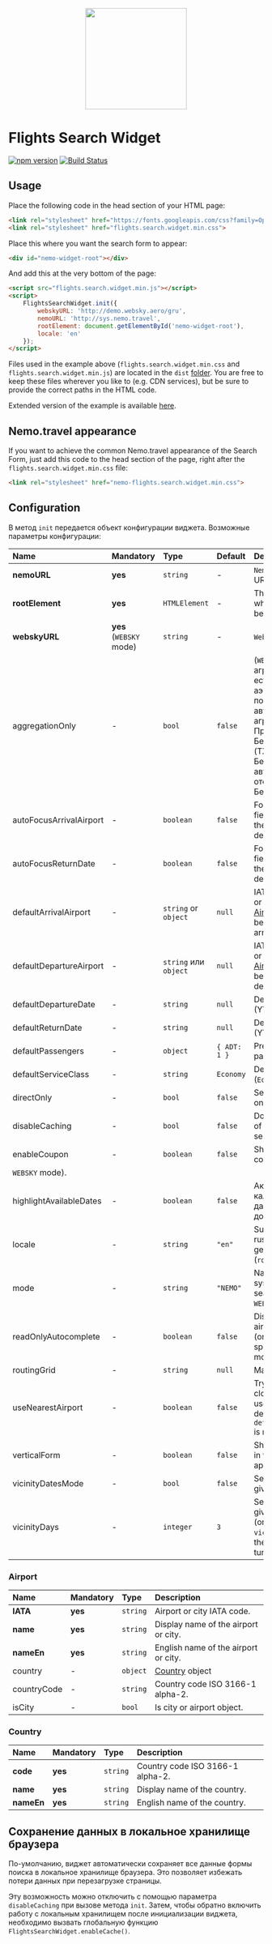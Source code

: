 <p align="center">
    <img width="200" src="http://mjolnir.com.ua/kcfinder/upload/images/logo.jpg">
</p>

# Flights Search Widget
[![npm version](https://badge.fury.io/js/%40nemo.travel%2Fsearch-widget.svg)](https://badge.fury.io/js/%40nemo.travel%2Fsearch-widget)
[![Build Status](https://travis-ci.org/NemoTravel/flights.search.widget.svg?branch=master)](https://travis-ci.org/NemoTravel/flights.search.widget)

## Usage

Place the following code in the head section of your HTML page:
```html
<link rel="stylesheet" href="https://fonts.googleapis.com/css?family=Open+Sans:400,600,700&amp;subset=cyrillic">
<link rel="stylesheet" href="flights.search.widget.min.css">
```

Place this where you want the search form to appear:

```html
<div id="nemo-widget-root"></div>
```

And add this at the very bottom of the page:
```html
<script src="flights.search.widget.min.js"></script>
<script>
    FlightsSearchWidget.init({
        webskyURL: 'http://demo.websky.aero/gru',
        nemoURL: 'http://sys.nemo.travel',
        rootElement: document.getElementById('nemo-widget-root'),
        locale: 'en'
    });
</script>
```

Files used in the example above (`flights.search.widget.min.css` and `flights.search.widget.min.js`) are located in the `dist` [folder](https://github.com/NemoTravel/flights.search.widget/tree/master/dist). You are free to keep these files wherever you like to (e.g. CDN services), but be sure to provide the correct paths in the HTML code.

Extended version of the example is available [here](https://github.com/NemoTravel/flights.search.widget/blob/master/dist/index.html).

## Nemo.travel appearance

If you want to achieve the common Nemo.travel appearance of the Search Form, just add this code to the head section of the page, right after the `flights.search.widget.min.css` file:
```html
<link rel="stylesheet" href="nemo-flights.search.widget.min.css">
```

## Configuration

В метод `init` передается объект конфигурации виджета. Возможные параметры конфигурации:

| Name | Mandatory | Type | Default | Description |
| :- | :- | :- | :- | :- |
| **nemoURL** | **yes** | `string` | - | `Nemo.travel` service URL. |
| **rootElement** | **yes** | `HTMLElement` | - | The DOM Element in which Search Form will be embedded to. |
| **webskyURL** | **yes** (`WEBSKY` mode) | `string` | - | `Websky` service URL. |
| aggregationOnly | - | `bool` | `false` | (`WEBSKY` mode) Если у агрегирующего города есть только 1 аэропорт, то показывать в автокомплите только агрегирующий город. Пример, в случае Берлин (BER) и Тегель (TXL, относится к Берлину) в автокомплите будет отображаться только Берлин. |
| autoFocusArrivalAirport | - | `boolean` | `false` | Focus the arrival airport field automatically after the choosing of the departure airport. |
| autoFocusReturnDate | - | `boolean` | `false` | Focus the return date field automatically after the choosing of the departure date. |
| defaultArrivalAirport | - | `string` or `object`  | `null` | IATA code of the airport or city, or the whole [Airport](#Airport) object, which will be used as the default arrival airport. |
| defaultDepartureAirport | - | `string` или `object` | `null` | IATA code of the airport or city, or the whole [Airport](#Airport) object, which will be used as the default departure airport. |
| defaultDepartureDate | - | `string` | `null` | Default departure date (YYYY-MM-DD). |
| defaultReturnDate | - | `string` | `null` | Default return date (YYYY-MM-DD). |
| defaultPassengers | - | `object` | `{ ADT: 1 }` | Preset of the number of passengers. |
| defaultServiceClass | - | `string` | `Economy` | Default travel class (`Economy` or `Business`). |
| directOnly | - | `bool` | `false` | Search for direct flights only. |
| disableCaching | - | `bool` | `false` | Do not save parameters of the Search Form selected by user. |
| enableCoupon | - | `boolean` | `false` | Show the discount coupon field (
`WEBSKY` mode). |
| highlightAvailableDates | - | `boolean` | `false` | Активирует в календаре подсветку дат, на которые есть доступные рейс. |
| locale | - | `string` | `"en"` | Supported languages: russian (`ru`), english (`en`), german (`de`), romanian (`ro`). |
| mode | - | `string` | `"NEMO"` | Name of the booking system used for searching: `NEMO` or `WEBSKY`. |
| readOnlyAutocomplete | - | `boolean` | `false` | Disallow text input in the airports selection fields (only if `routingGrid` is specified and the `WEBSKY` mode is turned on). |
| routingGrid | - | `string` | `null` | Main airline IATA code.  |
| useNearestAirport | - | `boolean` | `false` | Try to find out the airport closest to the user and use it as the default departure airport (only if `defaultDepartureAirport` is not specified) |
| verticalForm | - | `boolean` | `false` | Show the Search Form in the vertical appearance. |
| vicinityDatesMode | - | `bool` | `false` | Search flights in the given interval of dates. |
| vicinityDays | - | `integer` | `3` | Search flights in the given interval of dates (only if `vicinityDatesMode` and the `NEMO` mode are turned on) |

### Airport
| Name | Mandatory | Type | Description |
| :- | :- | :- | :- |
| **IATA** | **yes** | `string` | Airport or city IATA code. |
| **name** | **yes** | `string` | Display name of the airport or city. |
| **nameEn** | **yes** | `string` | English name of the airport or city. |
| country | - | `object` | [Country](#Country) object |
| countryCode | - | `string` | Country code ISO 3166-1 alpha-2. |
| isCity | - | `bool` | Is city or airport object. |

### Country
| Name | Mandatory | Type | Description |
| :- | :- | :- | :- |
| **code** | **yes** | `string` | Country code ISO 3166-1 alpha-2. |
| **name** | **yes** | `string` | Display name of the country. |
| **nameEn** | **yes** | `string` | English name of the country. |

## Сохранение данных в локальное хранилище браузера

По-умолчанию, виджет автоматически сохраняет все данные формы поиска в локальное хранилище браузера. Это позволяет избежать потери данных при перезагрузке страницы.

Эту возможность можно отключить с помощью параметра `disableCaching` при вызове метода `init`. Затем, чтобы обратно включить работу с локальным хранилищем после инициализации виджета, необходимо вызвать глобальную функцию `FlightsSearchWidget.enableCache()`.
